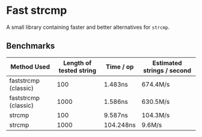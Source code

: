 # Fast strcmp
A small library containing faster and better alternatives for `strcmp`.

## Benchmarks

| Method Used | Length of tested string |Time / op | Estimated strings / second | 
| --- | --- | --- | --- |
| faststrcmp (classic) | 100 | 1.483ns | 674.4M/s |
| faststrcmp (classic) | 1000 | 1.586ns | 630.5M/s |
| strcmp | 100 | 9.587ns | 104.3M/s |
| strcmp | 1000 | 104.248ns | 9.6M/s | 
